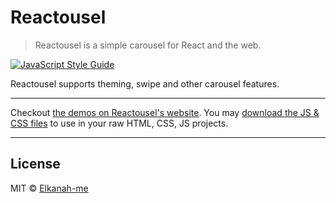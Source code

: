 # Reactousel

> Reactousel is a simple carousel for React and the web.

[![JavaScript Style Guide](https://img.shields.io/badge/code_style-standard-brightgreen.svg)](https://standardjs.com)

Reactousel supports theming, swipe and other carousel features.

<hr />

Checkout [the demos on Reactousel's website](https://reactousel.web.app/demos). You may [download the JS & CSS files](https://reactousel.web.app/download) to use in your raw HTML, CSS, JS projects.

<hr />

## License

MIT © [Elkanah-me](https://github.com/Elkanah-me)

